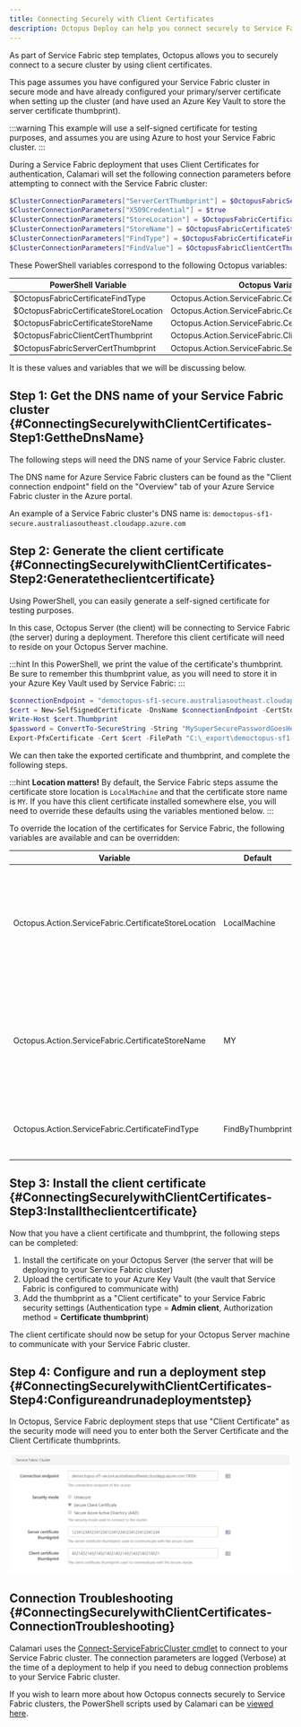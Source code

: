 ```yaml
---
title: Connecting Securely with Client Certificates
description: Octopus Deploy can help you connect securely to Service Fabric clusters using Client Certificate authentication.
---
```


As part of Service Fabric step templates, Octopus allows you to securely connect to a secure cluster by using client certificates.

This page assumes you have configured your Service Fabric cluster in secure mode and have already configured your primary/server certificate when setting up the cluster (and have used an Azure Key Vault to store the server certificate thumbprint).

:::warning
This example will use a self-signed certificate for testing purposes, and assumes you are using Azure to host your Service Fabric cluster.
:::

During a Service Fabric deployment that uses Client Certificates for authentication, Calamari will set the following connection parameters before attempting to connect with the Service Fabric cluster:

```powershell
$ClusterConnectionParameters["ServerCertThumbprint"] = $OctopusFabricServerCertThumbprint
$ClusterConnectionParameters["X509Credential"] = $true
$ClusterConnectionParameters["StoreLocation"] = $OctopusFabricCertificateStoreLocation
$ClusterConnectionParameters["StoreName"] = $OctopusFabricCertificateStoreName
$ClusterConnectionParameters["FindType"] = $OctopusFabricCertificateFindType
$ClusterConnectionParameters["FindValue"] = $OctopusFabricClientCertThumbprint
```

These PowerShell variables correspond to the following Octopus variables:

| PowerShell Variable                    | Octopus Variable                                       |
| -------------------------------------- | ------------------------------------------------------ |
| $OctopusFabricCertificateFindType      | Octopus.Action.ServiceFabric.CertificateFindType       |
| $OctopusFabricCertificateStoreLocation | Octopus.Action.ServiceFabric.CertificateStoreLocation  |
| $OctopusFabricCertificateStoreName     | Octopus.Action.ServiceFabric.CertificateStoreName      |
| $OctopusFabricClientCertThumbprint     | Octopus.Action.ServiceFabric.ClientCertThumbprint      |
| $OctopusFabricServerCertThumbprint     | Octopus.Action.ServiceFabric.ServerCertThumbprint      |

It is these values and variables that we will be discussing below.

## Step 1: Get the DNS name of your Service Fabric cluster {#ConnectingSecurelywithClientCertificates-Step1:GettheDnsName}

The following steps will need the DNS name of your Service Fabric cluster. 

The DNS name for Azure Service Fabric clusters can be found as the "Client connection endpoint" field on the "Overview" tab of your Azure Service Fabric cluster in the Azure portal.

An example of a Service Fabric cluster's DNS name is: `democtopus-sf1-secure.australiasoutheast.cloudapp.azure.com`

## Step 2: Generate the client certificate {#ConnectingSecurelywithClientCertificates-Step2:Generatetheclientcertificate}

Using PowerShell, you can easily generate a self-signed certificate for testing purposes.

In this case, Octopus Server (the client) will be connecting to Service Fabric (the server) during a deployment. Therefore this client certificate will need to reside on your Octopus Server machine.

:::hint
In this PowerShell, we print the value of the certificate's thumbprint. Be sure to remember this thumbprint value, as you will need to store it in your Azure Key Vault used by Service Fabric:
:::

```powershell
$connectionEndpoint = "democtopus-sf1-secure.australiasoutheast.cloudapp.azure.com"
$cert = New-SelfSignedCertificate -DnsName $connectionEndpoint -CertStoreLocation "cert:\LocalMachine\My"
Write-Host $cert.Thumbprint
$password = ConvertTo-SecureString -String "MySuperSecurePasswordGoesHere" -Force -AsPlainText
Export-PfxCertificate -Cert $cert -FilePath "C:\_export\democtopus-sf1-secure-server-cert.pfx" -Password $password
```

We can then take the exported certificate and thumbprint, and complete the following steps.

:::hint
**Location matters!**
By default, the Service Fabric steps assume the certificate store location is `LocalMachine` and that the certificate store name is `MY`. If you have this client certificate installed somewhere else, you will need to override these defaults using the variables mentioned below.
:::

To override the location of the certificates for Service Fabric, the following variables are available and can be overridden:

| Variable                                               | Default          | Description                              |
| ------------------------------------------------------ | ---------------- | ---------------------------------------- |
| Octopus.Action.ServiceFabric.CertificateStoreLocation  | LocalMachine     | The store location that Octopus will pass as the 'StoreLocation' argument of the Service Fabric connection properties during a deployment |
| Octopus.Action.ServiceFabric.CertificateStoreName      | MY               | The store name that Octopus will pass as the 'StoreName' argument of the Service Fabric connection properties during a deployment |
| Octopus.Action.ServiceFabric.CertificateFindType       | FindByThumbprint | The value used for searching certificates in the certificate store |

## Step 3: Install the client certificate {#ConnectingSecurelywithClientCertificates-Step3:Installtheclientcertificate}

Now that you have a client certificate and thumbprint, the following steps can be completed:

1. Install the certificate on your Octopus Server (the server that will be deploying to your Service Fabric cluster)
2. Upload the certificate to your Azure Key Vault (the vault that Service Fabric is configured to communicate with)
3. Add the thumbprint as a "Client certificate" to your Service Fabric security settings (Authentication type = **Admin client**, Authorization method = **Certificate thumbprint**)

The client certificate should now be setup for your Octopus Server machine to communicate with your Service Fabric cluster.

## Step 4: Configure and run a deployment step {#ConnectingSecurelywithClientCertificates-Step4:Configureandrunadeploymentstep}

In Octopus, Service Fabric deployment steps that use "Client Certificate" as the security mode will need you to enter both the Server Certificate and the Client Certificate thumbprints.

![](/docs/deploying-applications/deploying-to-service-fabric/connecting-securely-with-client-certificates/secure-client-certs-template.png "width=300")

## Connection Troubleshooting {#ConnectingSecurelywithClientCertificates-ConnectionTroubleshooting}

Calamari uses the [Connect-ServiceFabricCluster cmdlet](https://docs.microsoft.com/en-us/powershell/servicefabric/vlatest/connect-servicefabriccluster) to connect to your Service Fabric cluster. The connection parameters are logged (Verbose) at the time of a deployment to help if you need to debug connection problems to your Service Fabric cluster.

If you wish to learn more about how Octopus connects securely to Service Fabric clusters, the PowerShell scripts used by Calamari can be [viewed here](https://github.com/OctopusDeploy/Calamari/blob/master/source/Calamari.Azure/Scripts/AzureServiceFabricContext.ps1).
